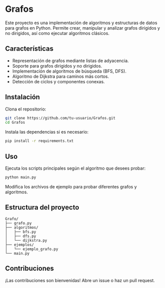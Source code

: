 # Grafos

Este proyecto es una implementación de algoritmos y estructuras de datos para grafos en Python. Permite crear, manipular y analizar grafos dirigidos y no dirigidos, así como ejecutar algoritmos clásicos.

## Características

- Representación de grafos mediante listas de adyacencia.
- Soporte para grafos dirigidos y no dirigidos.
- Implementación de algoritmos de búsqueda (BFS, DFS).
- Algoritmo de Dijkstra para caminos más cortos.
- Detección de ciclos y componentes conexas.

## Instalación

Clona el repositorio:

```bash
git clone https://github.com/tu-usuario/Grafos.git
cd Grafos
```

Instala las dependencias si es necesario:

```bash
pip install -r requirements.txt
```

## Uso

Ejecuta los scripts principales según el algoritmo que desees probar:

```bash
python main.py
```

Modifica los archivos de ejemplo para probar diferentes grafos y algoritmos.

## Estructura del proyecto

```
Grafo/
├── grafo.py
├── algoritmos/
│   ├── bfs.py
│   ├── dfs.py
│   └── dijkstra.py
├── ejemplos/
│   └── ejemplo_grafo.py
└── main.py
```

## Contribuciones

¡Las contribuciones son bienvenidas! Abre un issue o haz un pull request.